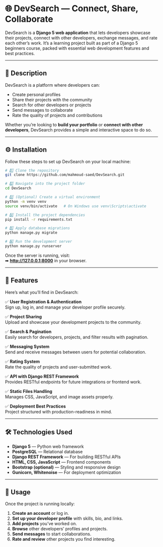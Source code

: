 # 🌐 DevSearch — Connect, Share, Collaborate

DevSearch is a **Django 5 web application** that lets developers showcase their projects, connect with other developers, exchange messages, and rate each other’s work. It’s a learning project built as part of a Django 5 beginners course, packed with essential web development features and best practices.

---

## 📖 Description

DevSearch is a platform where developers can:
- Create personal profiles
- Share their projects with the community
- Search for other developers or projects
- Send messages to collaborate
- Rate the quality of projects and contributions

Whether you’re looking to **build your portfolio** or **connect with other developers**, DevSearch provides a simple and interactive space to do so.

---

## ⚙️ Installation

Follow these steps to set up DevSearch on your local machine:

```bash
# 1️⃣ Clone the repository
git clone https://github.com/mahmoud-saed/DevSearch.git

# 2️⃣ Navigate into the project folder
cd DevSearch

# 3️⃣ (Optional) Create a virtual environment
python -m venv venv
source venv/bin/activate   # On Windows use venv\Scripts\activate

# 4️⃣ Install the project dependencies
pip install -r requirements.txt

# 5️⃣ Apply database migrations
python manage.py migrate

# 6️⃣ Run the development server
python manage.py runserver
```

Once the server is running, visit:  
➡ **http://127.0.0.1:8000** in your browser.

---

## 🌟 Features

Here’s what you’ll find in DevSearch:

✅ **User Registration & Authentication**  
Sign up, log in, and manage your developer profile securely.

✅ **Project Sharing**  
Upload and showcase your development projects to the community.

✅ **Search & Pagination**  
Easily search for developers, projects, and filter results with pagination.

✅ **Messaging System**  
Send and receive messages between users for potential collaboration.

✅ **Rating System**  
Rate the quality of projects and user-submitted work.

✅ **API with Django REST Framework**  
Provides RESTful endpoints for future integrations or frontend work.

✅ **Static Files Handling**  
Manages CSS, JavaScript, and image assets properly.

✅ **Deployment Best Practices**  
Project structured with production-readiness in mind.

---

## 🛠️ Technologies Used

- **Django 5** — Python web framework
- **PostgreSQL** — Relational database
- **Django REST Framework** — For building RESTful APIs
- **HTML, CSS, JavaScript** — Frontend components
- **Bootstrap (optional)** — Styling and responsive design
- **Gunicorn, Whitenoise** — For deployment optimization

---

## 🚀 Usage

Once the project is running locally:

1. **Create an account** or log in.
2. **Set up your developer profile** with skills, bio, and links.
3. **Add projects** you’ve worked on.
4. **Browse** other developers’ profiles and projects.
5. **Send messages** to start collaborations.
6. **Rate and review** other projects you find interesting.
